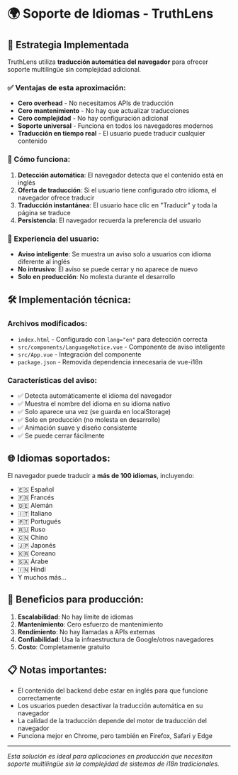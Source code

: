 # 🌍 Soporte de Idiomas - TruthLens

## 🎯 Estrategia Implementada

TruthLens utiliza **traducción automática del navegador** para ofrecer soporte multilingüe sin complejidad adicional.

### ✅ Ventajas de esta aproximación:

- **Cero overhead** - No necesitamos APIs de traducción
- **Cero mantenimiento** - No hay que actualizar traducciones
- **Cero complejidad** - No hay configuración adicional
- **Soporte universal** - Funciona en todos los navegadores modernos
- **Traducción en tiempo real** - El usuario puede traducir cualquier contenido

### 🔧 Cómo funciona:

1. **Detección automática**: El navegador detecta que el contenido está en inglés
2. **Oferta de traducción**: Si el usuario tiene configurado otro idioma, el navegador ofrece traducir
3. **Traducción instantánea**: El usuario hace clic en "Traducir" y toda la página se traduce
4. **Persistencia**: El navegador recuerda la preferencia del usuario

### 📱 Experiencia del usuario:

- **Aviso inteligente**: Se muestra un aviso solo a usuarios con idioma diferente al inglés
- **No intrusivo**: El aviso se puede cerrar y no aparece de nuevo
- **Solo en producción**: No molesta durante el desarrollo

## 🛠️ Implementación técnica:

### Archivos modificados:
- `index.html` - Configurado con `lang="en"` para detección correcta
- `src/components/LanguageNotice.vue` - Componente de aviso inteligente
- `src/App.vue` - Integración del componente
- `package.json` - Removida dependencia innecesaria de vue-i18n

### Características del aviso:
- ✅ Detecta automáticamente el idioma del navegador
- ✅ Muestra el nombre del idioma en su idioma nativo
- ✅ Solo aparece una vez (se guarda en localStorage)
- ✅ Solo en producción (no molesta en desarrollo)
- ✅ Animación suave y diseño consistente
- ✅ Se puede cerrar fácilmente

## 🌐 Idiomas soportados:

El navegador puede traducir a **más de 100 idiomas**, incluyendo:

- 🇪🇸 Español
- 🇫🇷 Francés  
- 🇩🇪 Alemán
- 🇮🇹 Italiano
- 🇵🇹 Portugués
- 🇷🇺 Ruso
- 🇨🇳 Chino
- 🇯🇵 Japonés
- 🇰🇷 Coreano
- 🇸🇦 Árabe
- 🇮🇳 Hindi
- Y muchos más...

## 🚀 Beneficios para producción:

1. **Escalabilidad**: No hay límite de idiomas
2. **Mantenimiento**: Cero esfuerzo de mantenimiento
3. **Rendimiento**: No hay llamadas a APIs externas
4. **Confiabilidad**: Usa la infraestructura de Google/otros navegadores
5. **Costo**: Completamente gratuito

## 📋 Notas importantes:

- El contenido del backend debe estar en inglés para que funcione correctamente
- Los usuarios pueden desactivar la traducción automática en su navegador
- La calidad de la traducción depende del motor de traducción del navegador
- Funciona mejor en Chrome, pero también en Firefox, Safari y Edge

---

*Esta solución es ideal para aplicaciones en producción que necesitan soporte multilingüe sin la complejidad de sistemas de i18n tradicionales.* 